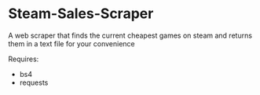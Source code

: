 # Steam-Sales-Scraper
A web scraper that finds the current cheapest games on steam and returns them in a text file for your convenience

Requires:
- bs4
- requests
